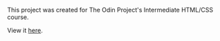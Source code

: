 This project was created for The Odin Project's Intermediate HTML/CSS course.

View it [here](https://msespos.github.io/sign-up-form/).
